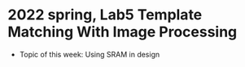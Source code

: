 # 2022 spring, Lab5 Template Matching With Image Processing

- Topic of this week:
Using SRAM in design
